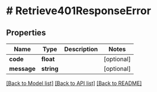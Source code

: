 # # Retrieve401ResponseError

## Properties

Name | Type | Description | Notes
------------ | ------------- | ------------- | -------------
**code** | **float** |  | [optional]
**message** | **string** |  | [optional]

[[Back to Model list]](../../README.md#models) [[Back to API list]](../../README.md#endpoints) [[Back to README]](../../README.md)
